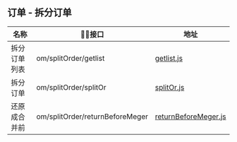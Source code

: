 ## 订单 - 拆分订单
名称                 |    接口                                    |  地址
------------------- |--------------------------------------------|----
拆分订单列表          |om/splitOrder/getlist                       | [getlist.js](./getlist.js)
拆分订单             |om/splitOrder/splitOr                       | [splitOr.js](./splitOr.js)
还原成合并前          |om/splitOrder/returnBeforeMeger             | [returnBeforeMeger.js](./returnBeforeMeger.js)